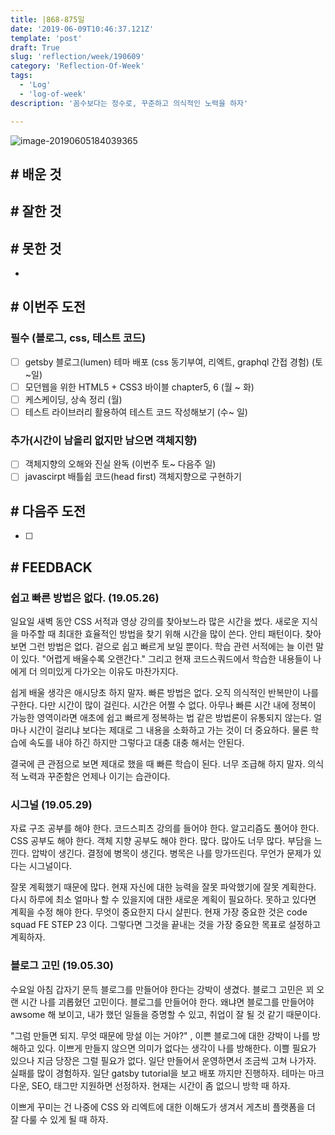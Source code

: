 ```yaml
---
title: |868-875일
date: '2019-06-09T10:46:37.121Z'
template: 'post'
draft: True
slug: 'reflection/week/190609'
category: 'Reflection-Of-Week'
tags:
  - 'Log'
  - 'log-of-week'
description: '꼼수보다는 정수로, 꾸준하고 의식적인 노력을 하자'

---
```


![image-20190605184039365](assets/image-20190605184039365.png)

## # 배운 것

## # 잘한 것

## # 못한 것

- 

## # 이번주 도전

### 필수 (블로그, css, 테스트 코드)

- [ ] getsby 블로그(lumen) 테마 배포 (css 동기부여, 리엑트, graphql 간접 경험) (토~일)
- [ ] 모던웹을 위한 HTML5 + CSS3 바이블 chapter5, 6  (월 ~ 화)
- [ ] 케스케이딩, 상속 정리 (월)
- [ ] 테스트 라이브러리 활용하여 테스트 코드 작성해보기 (수~ 일)

### 추가(시간이 남을리 없지만 남으면 객체지향)

- [ ] 객체지향의 오해와 진실 완독 (이번주 토~  다음주 일)
- [ ] javascirpt 배틀쉽 코드(head first) 객체지향으로 구현하기

## **# 다음주 도전**

- [ ] 

## # FEEDBACK

### 쉽고 빠른 방법은 없다. (19.05.26)

일요일 새벽 동안 CSS 서적과 영상 강의를 찾아보느라 많은 시간을 썼다. 새로운 지식을 마주할 때 최대한 효율적인 방법을 찾기 위해 시간을 많이 쓴다. 안티 패턴이다.  찾아보면 그런 방법은 없다. 겉으로 쉽고 빠르게 보일 뿐이다. 학습 관련 서적에는 늘 이런 말이 있다. "어렵게 배울수록 오랜간다." 그리고 현재 코드스쿼드에서 학습한 내용들이 나에게 더 의미있게 다가오는 이유도 마찬가지다.

쉽게 배울 생각은 애시당초 하지 말자. 빠른 방법은 없다. 오직 의식적인 반복만이 나를 구한다. 다만 시간이 많이 걸린다. 시간은 어쩔 수 없다. 아무나 빠른 시간 내에 정복이 가능한 영역이라면 애초에 쉽고 빠르게 정복하는 법 같은 방법론이 유통되지 않는다. 얼마나 시간이 걸리냐 보다는 제대로 그 내용을 소화하고 가는 것이 더 중요하다. 물론 학습에 속도를 내야 하긴 하지만 그렇다고 대충 대충 해서는 안된다.

결국에 큰 관점으로 보면 제대로 했을 때 빠른 학습이 된다. 너무 조급해 하지 말자. 의식적 노력과 꾸준함은 언제나 이기는 습관이다.

### 시그널 (19.05.29)

자료 구조 공부를 해야 한다. 코드스피츠 강의를 들어야 한다. 알고리즘도 풀어야 한다. CSS 공부도 해야 한다. 객체 지향 공부도 해야 한다. 많다. 많아도 너무 많다. 부담을 느낀다. 압박이 생긴다. 결정에 병목이 생긴다. 병목은 나를 망가뜨린다.  무언가 문제가 있다는 시그널이다.

잘못 계획했기 때문에 많다. 현재 자신에 대한 능력을 잘못 파악했기에 잘못 계획한다. 다시 하루에 최소 얼마나 할 수 있을지에 대한 새로운 계획이 필요하다. 못하고 있다면 계획을 수정 해야 한다. 무엇이 중요한지 다시 살핀다. 현재 가장 중요한 것은 code squad FE STEP 23 이다. 그렇다면 그것을 끝내는 것을 가장 중요한 목표로 설정하고 계획하자.

### 블로그 고민  (19.05.30)

수요일 아침 갑자기 문득 블로그를 만들어야 한다는 강박이 생겼다. 블로그 고민은 꾀 오랜 시간 나를 괴롭혔던 고민이다. 블로그를 만들어야 한다. 왜냐면 블로그를 만들어야 awsome 해 보이고, 내가 했던 일들을 증명할 수 있고, 취업이 잘 될 것 같기 때문이다.

"그럼 만들면 되지. 무엇 때문에 망설 이는 거야?" , 이쁜 블로그에 대한 강박이 나를 방해하고 있다. 이쁘게 만들지 않으면 의미가 없다는 생각이 나를 방해한다. 이쁠 필요가 있으나 지금 당장은 그럴 필요가 없다. 일단 만들어서 운영하면서 조금씩 고쳐 나가자. 실패를 많이 경험하자. 일단 gatsby tutorial을 보고 배포 까지만 진행하자. 테마는 마크다운, SEO, 태그만 지원하면 선정하자. 현재는 시간이 좀 없으니 방학 때 하자.

이쁘게 꾸미는 건 나중에 CSS 와 리엑트에 대한 이해도가 생겨서 게츠비 플랫폼을 더 잘 다룰 수 있게 될 때 하자.